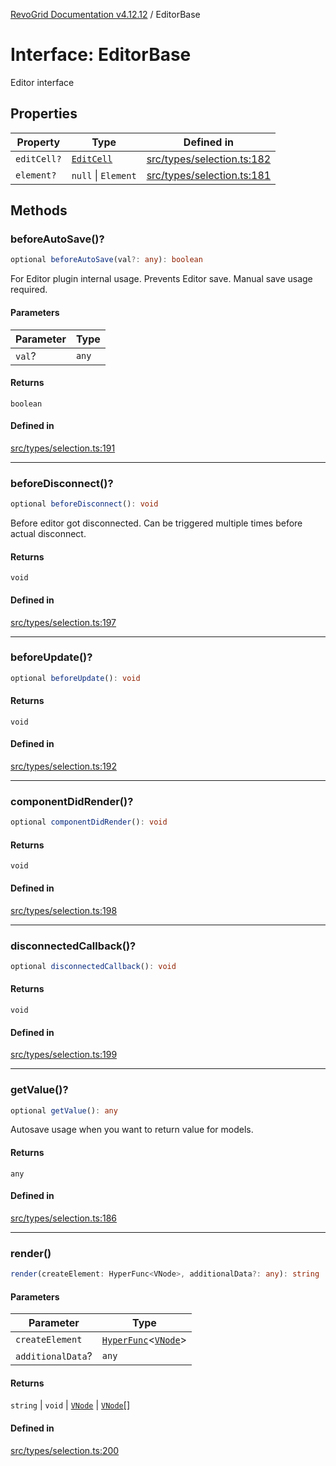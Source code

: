 [RevoGrid Documentation v4.12.12](README.md) / EditorBase

# Interface: EditorBase

Editor interface

## Properties

| Property | Type | Defined in |
| ------ | ------ | ------ |
| `editCell?` | [`EditCell`](TypeAlias.EditCell.md) | [src/types/selection.ts:182](https://github.com/revolist/revogrid/blob/ecd92bead8bd3117a71a9fcab227f9b0f91c2edf/src/types/selection.ts#L182) |
| `element?` | `null` \| `Element` | [src/types/selection.ts:181](https://github.com/revolist/revogrid/blob/ecd92bead8bd3117a71a9fcab227f9b0f91c2edf/src/types/selection.ts#L181) |

## Methods

### beforeAutoSave()?

```ts
optional beforeAutoSave(val?: any): boolean
```

For Editor plugin internal usage.
Prevents Editor save. Manual save usage required.

#### Parameters

| Parameter | Type |
| ------ | ------ |
| `val`? | `any` |

#### Returns

`boolean`

#### Defined in

[src/types/selection.ts:191](https://github.com/revolist/revogrid/blob/ecd92bead8bd3117a71a9fcab227f9b0f91c2edf/src/types/selection.ts#L191)

***

### beforeDisconnect()?

```ts
optional beforeDisconnect(): void
```

Before editor got disconnected.
Can be triggered multiple times before actual disconnect.

#### Returns

`void`

#### Defined in

[src/types/selection.ts:197](https://github.com/revolist/revogrid/blob/ecd92bead8bd3117a71a9fcab227f9b0f91c2edf/src/types/selection.ts#L197)

***

### beforeUpdate()?

```ts
optional beforeUpdate(): void
```

#### Returns

`void`

#### Defined in

[src/types/selection.ts:192](https://github.com/revolist/revogrid/blob/ecd92bead8bd3117a71a9fcab227f9b0f91c2edf/src/types/selection.ts#L192)

***

### componentDidRender()?

```ts
optional componentDidRender(): void
```

#### Returns

`void`

#### Defined in

[src/types/selection.ts:198](https://github.com/revolist/revogrid/blob/ecd92bead8bd3117a71a9fcab227f9b0f91c2edf/src/types/selection.ts#L198)

***

### disconnectedCallback()?

```ts
optional disconnectedCallback(): void
```

#### Returns

`void`

#### Defined in

[src/types/selection.ts:199](https://github.com/revolist/revogrid/blob/ecd92bead8bd3117a71a9fcab227f9b0f91c2edf/src/types/selection.ts#L199)

***

### getValue()?

```ts
optional getValue(): any
```

Autosave usage when you want to return value for models.

#### Returns

`any`

#### Defined in

[src/types/selection.ts:186](https://github.com/revolist/revogrid/blob/ecd92bead8bd3117a71a9fcab227f9b0f91c2edf/src/types/selection.ts#L186)

***

### render()

```ts
render(createElement: HyperFunc<VNode>, additionalData?: any): string | void | VNode | VNode[]
```

#### Parameters

| Parameter | Type |
| ------ | ------ |
| `createElement` | [`HyperFunc`](Interface.HyperFunc.md)\<[`VNode`](Interface.VNode.md)\> |
| `additionalData`? | `any` |

#### Returns

`string` \| `void` \| [`VNode`](Interface.VNode.md) \| [`VNode`](Interface.VNode.md)[]

#### Defined in

[src/types/selection.ts:200](https://github.com/revolist/revogrid/blob/ecd92bead8bd3117a71a9fcab227f9b0f91c2edf/src/types/selection.ts#L200)

